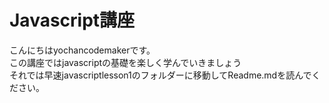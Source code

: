 # Javascript講座  
こんにちはyochancodemakerです。  
この講座ではjavascriptの基礎を楽しく学んでいきましょう  
それでは早速javascriptlesson1のフォルダーに移動してReadme.mdを読んでください。
